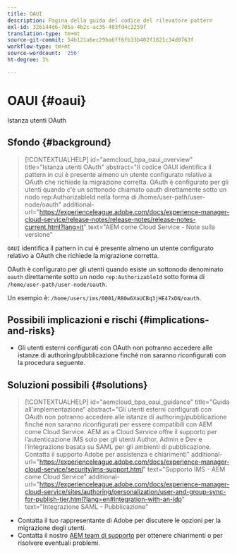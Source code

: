 ```yaml
---
title: OAUI
description: Pagina della guida del codice del rilevatore pattern
exl-id: 326144d6-705a-4b2c-ac35-403fd4c2259f
translation-type: tm+mt
source-git-commit: 54b121a6ec29ba6ff6fb33b402f1821c34d0763f
workflow-type: tm+mt
source-wordcount: '256'
ht-degree: 3%

---
```


# OAUI {#oaui}

Istanza utenti OAuth

## Sfondo {#background}

>[!CONTEXTUALHELP]
>id="aemcloud_bpa_oaui_overview"
>title="Istanza utenti OAuth"
>abstract="Il codice OAUI identifica il pattern in cui è presente almeno un utente configurato relativo a OAuth che richiede la migrazione corretta. OAuth è configurato per gli utenti quando c&#39;è un sottonodo chiamato oauth direttamente sotto un nodo rep:AuthorizableId nella forma di /home/user-path/user-node/oauth"
>additional-url="https://experienceleague.adobe.com/docs/experience-manager-cloud-service/release-notes/release-notes/release-notes-current.html?lang=it" text="AEM come Cloud Service - Note sulla versione"

`OAUI` identifica il pattern in cui è presente almeno un utente configurato relativo a OAuth che richiede la migrazione corretta.

OAuth è configurato per gli utenti quando esiste un sottonodo denominato `oauth` direttamente sotto un nodo `rep:AuthorizableId` sotto forma di `/home/user-path/user-node/oauth`.

Un esempio è: `/home/users/ims/0001/R80w6XaUCBq3jHE47xDN/oauth`.

## Possibili implicazioni e rischi {#implications-and-risks}

* Gli utenti esterni configurati con OAuth non potranno accedere alle istanze di authoring/pubblicazione finché non saranno riconfigurati con la procedura seguente.

## Soluzioni possibili {#solutions}

>[!CONTEXTUALHELP]
>id="aemcloud_bpa_oaui_guidance"
>title="Guida all&#39;implementazione"
>abstract="Gli utenti esterni configurati con OAuth non potranno accedere alle istanze di authoring/pubblicazione finché non saranno riconfigurati per essere compatibili con AEM come Cloud Service. AEM as a Cloud Service offre il supporto per l’autenticazione IMS solo per gli utenti Author, Admin e Dev e l’integrazione basata su SAML per gli ambienti di pubblicazione. Contatta il supporto Adobe per assistenza e chiarimenti"
>additional-url="https://experienceleague.adobe.com/docs/experience-manager-cloud-service/security/ims-support.html" text="Supporto IMS - AEM come Cloud Service"
>additional-url="https://experienceleague.adobe.com/docs/experience-manager-cloud-service/sites/authoring/personalization/user-and-group-sync-for-publish-tier.html?lang=en#integration-with-an-idp" text="Integrazione SAML - Pubblicazione"

* Contatta il tuo rappresentante di Adobe per discutere le opzioni per la migrazione degli utenti.
* Contatta il nostro [AEM team di supporto](https://helpx.adobe.com/enterprise/using/support-for-experience-cloud.html) per ottenere chiarimenti o per risolvere eventuali problemi.
